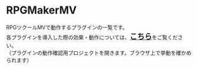 # RPGMakerMV
RPGツクールMVで動作するプラグインの一覧です。<br>
各プラグインを導入した際の効果・動作については、<a href="https://minawa-3647.github.io/SampleProjectMV/"><strong style="font-size: 20px;">こちら</strong></a>をご覧ください。<br>
（プラグインの動作確認用プロジェクトを開きます。ブラウザ上で挙動を確かめられます）<br>
